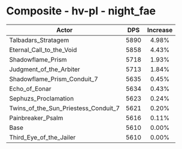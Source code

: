 # Composite - hv-pl - night_fae
| Actor | DPS | Increase |
|---|:---:|:---:|
|Talbadars_Stratagem|5890|4.98%|
|Eternal_Call_to_the_Void|5858|4.43%|
|Shadowflame_Prism|5718|1.93%|
|Judgment_of_the_Arbiter|5713|1.84%|
|Shadowflame_Prism_Conduit_7|5635|0.45%|
|Echo_of_Eonar|5634|0.43%|
|Sephuzs_Proclamation|5623|0.24%|
|Twins_of_the_Sun_Priestess_Conduit_7|5621|0.20%|
|Painbreaker_Psalm|5616|0.11%|
|Base|5610|0.00%|
|Third_Eye_of_the_Jailer|5610|0.00%|
